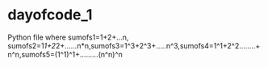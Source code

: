 # dayofcode_1
Python file where sumofs1=1+2+...n, sumofs2=1*1+2*2+......n*n,sumofs3=1^3+2^3+.....n^3,sumofs4=1^1+2^2........+n^n,sumofs5=(1^1)^1+.........(n^n)^n
